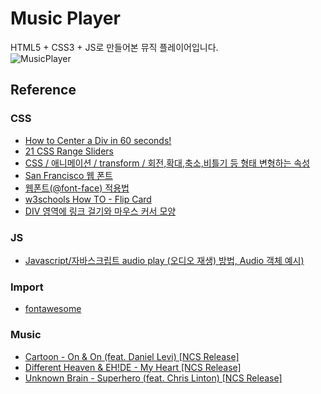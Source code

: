 # Music Player

HTML5 + CSS3 + JS로 만들어본 뮤직 플레이어입니다.<br>
![MusicPlayer](https://user-images.githubusercontent.com/74192619/220341589-0ee96b9b-1532-4e03-9f6a-5d2d0a5902c6.gif)

## Reference

### CSS

- [How to Center a Div in 60 seconds!](https://youtube.com/shorts/tOctz4Fio3Q?feature=share)
- [21 CSS Range Sliders](https://freefrontend.com/css-range-sliders/)
- [CSS / 애니메이션 / transform / 회전,확대,축소,비틀기 등 형태 변형하는 속성](https://www.codingfactory.net/12593)
- [San Francisco 웹 폰트](https://foodchain.tistory.com/163)
- [웹폰트(@font-face) 적용법](https://webdir.tistory.com/56)
- [w3schools How TO - Flip Card](https://www.w3schools.com/howto/howto_css_flip_card.asp)
- [DIV 영역에 링크 걸기와 마우스 커서 모양](https://hajoung56.tistory.com/53)

### JS

- [Javascript/자바스크립트 audio play (오디오 재생) 방법, Audio 객체 예시)](https://mjmjmj98.tistory.com/31)

### Import

- [fontawesome](https://fontawesome.com/search?o=r&m=free)

### Music

- [Cartoon - On & On (feat. Daniel Levi) [NCS Release]](https://www.youtube.com/watch?v=K4DyBUG242c)
- [Different Heaven & EH!DE - My Heart [NCS Release]](https://www.youtube.com/watch?v=jK2aIUmmdP4)
- [Unknown Brain - Superhero (feat. Chris Linton) [NCS Release]](https://www.youtube.com/watch?v=LHvYrn3FAgI)